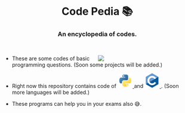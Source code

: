 <h1 align="center"> Code Pedia 📚</h1>
<h3 align="center"> An encyclopedia of codes. </h3><br>

<p> <img align="right" src="https://external-content.duckduckgo.com/iu/?u=https%3A%2F%2Fmedia.istockphoto.com%2Fvectors%2Fprogramming-and-coding-concept-vector-id869105902%3Fk%3D6%26m%3D869105902%26s%3D612x612%26w%3D0%26h%3DF5_yOapylnLS1tAr-KrS-fK1iFSlVx44tEH0t7bNu8g%3D&f=1&nofb=1" width="250px"> </p>

- These are some codes of basic programming questions. (Soon some projects will be added.)

- Right now this repository contains code of <a href="https://www.python.org" target="_blank"> <img src="https://raw.githubusercontent.com/devicons/devicon/master/icons/python/python-original.svg" alt="python" width="40" height="40"/> </a> and <a href="https://www.cprogramming.com/" target="_blank"> <img src="https://raw.githubusercontent.com/devicons/devicon/master/icons/c/c-original.svg" alt="c" width="40" height="40"/> </a>. (Soon more languages will be added.)

- These programs can help you in your exams also 😅.